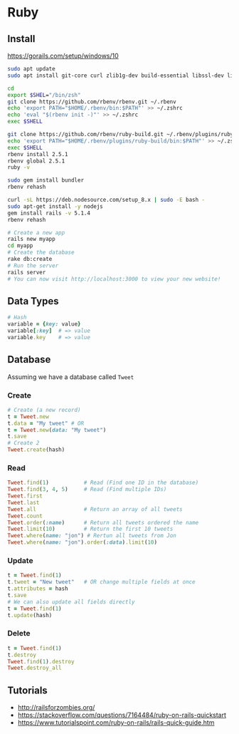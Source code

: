 # Ruby
## Install
https://gorails.com/setup/windows/10

```bash
sudo apt update
sudo apt install git-core curl zlib1g-dev build-essential libssl-dev libreadline-dev libyaml-dev libsqlite3-dev sqlite3 libxml2-dev libxslt1-dev libcurl4-openssl-dev python-software-properties libffi-dev

cd
export $SHEL="/bin/zsh"
git clone https://github.com/rbenv/rbenv.git ~/.rbenv
echo 'export PATH="$HOME/.rbenv/bin:$PATH"' >> ~/.zshrc
echo 'eval "$(rbenv init -)"' >> ~/.zshrc
exec $SHELL

git clone https://github.com/rbenv/ruby-build.git ~/.rbenv/plugins/ruby-build
echo 'export PATH="$HOME/.rbenv/plugins/ruby-build/bin:$PATH"' >> ~/.zshrc
exec $SHELL
rbenv install 2.5.1
rbenv global 2.5.1
ruby -v

sudo gem install bundler
rbenv rehash

curl -sL https://deb.nodesource.com/setup_8.x | sudo -E bash -
sudo apt-get install -y nodejs
gem install rails -v 5.1.4
rbenv rehash

# Create a new app
rails new myapp
cd myapp
# Create the database
rake db:create
# Run the server
rails server
# You can now visit http://localhost:3000 to view your new website!
```

## Data Types
```ruby
# Hash
variable = {key: value}
variable[:key]  # => value
variable.key    # => value
```

## Database
Assuming we have a database called `Tweet`

### Create

```ruby
# Create (a new record)
t = Tweet.new
t.data = "My tweet" # OR
t = Tweet.new(data: "My tweet")
t.save
# Create 2
Tweet.create(hash)
```

### Read

```ruby
Tweet.find(1)           # Read (Find one ID in the database)
Tweet.find(3, 4, 5)     # Read (Find multiple IDs)
Tweet.first
Tweet.last
Tweet.all               # Return an array of all tweets
Tweet.count
Tweet.order(:name)      # Return all tweets ordered the name
Tweet.limit(10)         # Return the first 10 tweets
Tweet.where(name: "jon") # Rertun all tweets from Jon
Tweet.where(name: "jon").order(:data).limit(10)
```

### Update

```ruby
t = Tweet.find(1)
t.tweet = "New tweet"   # OR change multiple fields at once
t.attributes = hash
t.save
# We can also update all fields directly
t = Tweet.find(1)
t.update(hash)
```

### Delete

```ruby
t = Tweet.find(1)
t.destroy
Tweet.find(1).destroy
Tweet.destroy_all
```

## Tutorials
* http://railsforzombies.org/
* https://stackoverflow.com/questions/7164484/ruby-on-rails-quickstart
* https://www.tutorialspoint.com/ruby-on-rails/rails-quick-guide.htm
